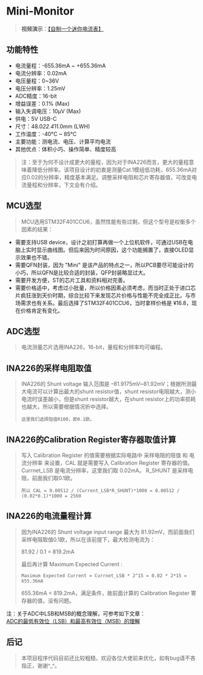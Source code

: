 # Mini-Monitor

> **视频演示**：[【自制一个迷你电流表】](https://www.bilibili.com/video/BV1RD4y1r7Lr/?spm_id_from=333.999.0.0&vd_source=f48d85f7ac2dd03394a7e2311b7bbc09)
>

## 功能特性
* 电流量程：-655.36mA ~ +655.36mA  
* 电流分辨率：0.02mA  
* 电压量程：0~36V  
* 电压分辨率：1.25mV  
* ADC精度：16-bit  
* 增益误差：0.1% (Max)  
* 输入失调电压：10μV (Max)  
* 供电：5V USB-C  
* 尺寸：48.0*22.4*11.0mm (LWH)  
* 工作温度：-40°C ~ 85°C  
* 主要功能：测电流、电压、计算平均电流  
* 其他优点：体积小巧、操作简单、精度较高
>

> 注：至于为何不设计成更大的量程，因为对于INA226而言，更大的量程意味着降低分辨率。该项目设计的初衷是测量Cat.1模组低功耗，655.36mA对应0.02的分辨率，精度基本满足。调整采样电阻和芯片寄存器值，可改变电流量程和分辨率，下文会有介绍。
> 

## MCU选型
> MCU选用STM32F401CCU6，虽然性能有些过剩，但这个型号是权衡多个因素的结果：  
* 需要支持USB device，设计之初打算再做一个上位机软件，可通过USB在电脑上实时显示曲线图。但后来因为时间原因，这个功能搁置了，直接OLED显示效果也不错。  
* 需要QFN封装，因为 "Mini" 是该产品的特点之一，所以PCB要尽可能设计的小巧，所以QFN是比较合适的封装，QFP封装略显过大。  
* 需要开发方便，ST的芯片工具和资料相对完善。  
* 需要价格适中，考虑过小批量，所以价格因素必须考虑，而当时正处于进口芯片疯狂涨到天价时期，综合比较下来发现芯片价格与性能不完全成正比，与市场需求也有关系。最后选择了STM32F401CCU6，当时拿样价格是 ¥16.8，现在价格肯定有变化。
>

## ADC选型
> 电流测量芯片选用INA226，16-bit，量程和分辨率均可编程。
> 

## INA226的采样电阻取值
> INA226的 Shunt voltage 输入范围是 –81.9175mV~81.92mV；根据所测最大电流可以计算出最大的shunt resistor值，shunt resistor电阻越大，测小电流时误差越小，但是shunt resistor越大，在shunt resistor上的功率损耗也越大，所以需要根据情况折中选择。
> 
> `这里我们选择阻值R100，即0.1欧。` 
> 

## INA226的Calibration Register寄存器取值计算
> 写入 Calibration Register 的值需要根据实际电路中 采样电阻的阻值 和 电流分辨率 来设置，CAL 就是需要写入 Calibration Register 寄存器的值。
> Currnet_LSB 是电流分辨率，这里我们取 0.02mA。
> R_SHUNT 是采样电阻，前面我们取0.1欧。
> 
> `所以 CAL = 0.00512 / (Current_LSB*R_SHUNT)*1000 = 0.00512 / (0.02*0.1)*1000 = 2560`
> 

## INA226的电流量程计算
> 因为INA226的 Shunt voltage input range 最大为 81.92mV，而前面我们采样电阻取值0.1欧，所以在该前提下，最大检测电流为：
> 
> 81.92 / 0.1 = 819.2mA
> 
> 最后再计算 Maximum Expected Current :
> 
> `Maximum Expected Current = Currnet_LSB * 2^15 = 0.02 * 2*15 = 655.36mA`
> 
> 655.36mA < 819.2mA，满足条件，故前面计算的 Calibration Register 寄存器的值，没有问题。
>

注：关于ADC中LSB和MSB的概念理解，可参考如下文章：  
[ADC的最低有效位（LSB）和最高有效位（MSB）的理解](https://blog.csdn.net/wordwarwordwar/article/details/53208584)  
>

## 后记
> 本项目程序代码目前还比较粗糙，欢迎各位大佬前来优化，如有bug请不吝指正，谢谢^_^。
>

